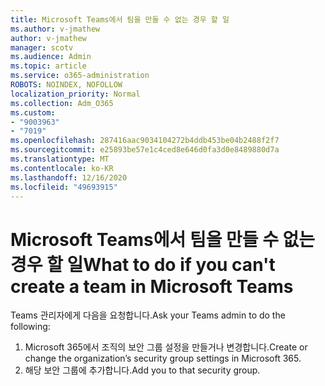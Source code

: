 ```yaml
---
title: Microsoft Teams에서 팀을 만들 수 없는 경우 할 일
ms.author: v-jmathew
author: v-jmathew
manager: scotv
ms.audience: Admin
ms.topic: article
ms.service: o365-administration
ROBOTS: NOINDEX, NOFOLLOW
localization_priority: Normal
ms.collection: Adm_O365
ms.custom:
- "9003963"
- "7019"
ms.openlocfilehash: 287416aac9034104272b4ddb453be04b2488f2f7
ms.sourcegitcommit: e25893be57e1c4ced8e646d0fa3d0e8489880d7a
ms.translationtype: MT
ms.contentlocale: ko-KR
ms.lasthandoff: 12/16/2020
ms.locfileid: "49693915"
---
```

# <a name="what-to-do-if-you-cant-create-a-team-in-microsoft-teams"></a><span data-ttu-id="32f46-102">Microsoft Teams에서 팀을 만들 수 없는 경우 할 일</span><span class="sxs-lookup"><span data-stu-id="32f46-102">What to do if you can't create a team in Microsoft Teams</span></span>

<span data-ttu-id="32f46-103">Teams 관리자에게 다음을 요청합니다.</span><span class="sxs-lookup"><span data-stu-id="32f46-103">Ask your Teams admin to do the following:</span></span>

1. <span data-ttu-id="32f46-104">Microsoft 365에서 조직의 보안 그룹 설정을 만들거나 변경합니다.</span><span class="sxs-lookup"><span data-stu-id="32f46-104">Create or change the organization’s security group settings in Microsoft 365.</span></span>
2. <span data-ttu-id="32f46-105">해당 보안 그룹에 추가합니다.</span><span class="sxs-lookup"><span data-stu-id="32f46-105">Add you to that security group.</span></span>

